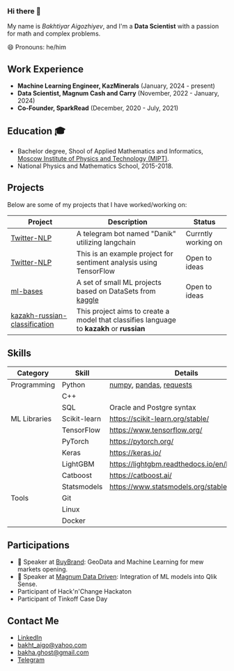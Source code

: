 ### Hi there 👋

My name is *Bakhtiyar Aigozhiyev*, and I'm a **Data Scientist** with a passion for math and complex problems.

😄 Pronouns: he/him

## Work Experience

- **Machine Learning Engineer, KazMinerals** (January, 2024 - present)
- **Data Scientist, Magnum Cash and Carry** (November, 2022 - January, 2024)
- **Co-Founder, SparkRead** (December, 2020 - July, 2021)

## Education 🎓

- Bachelor degree, Shool of Applied Mathematics and Informatics, [Moscow Institute of Physics and Technology (MIPT)](https://mipt.ru/education/departments/fpmi/).
- National Physics and Mathematics School, 2015-2018.

## Projects

Below are some of my projects that I have worked/working on:

| Project | Description | Status |
| --- | --- | --- |
| [Twitter-NLP](https://github.com/AigozhiyevB/danik-bot) | A telegram bot named "Danik" utilizing langchain| Currntly working on |
| [Twitter-NLP](https://github.com/AigozhiyevB/twitter-nlp) | This is an example project for sentiment analysis using TensorFlow| Open to ideas |
| [ml-bases](https://github.com/AigozhiyevB/ml-bases) | A set of small ML projects based on DataSets from [kaggle](https://www.kaggle.com) | Open to ideas|
| [kazakh-russian-classification](https://github.com/AigozhiyevB/kazakh-russian-classification) | This project aims to create a model that classifies language to **kazakh** or **russian** 

## Skills
| Category | Skill | Details |
| --- | --- | --- |
| Programming | Python | [numpy](https://numpy.org/), [pandas](https://pandas.pydata.org/), [requests](https://docs.python-requests.org/en/master/) |
| | C++ | |
| | SQL | Oracle and Postgre syntax |
| ML Libraries | Scikit-learn | https://scikit-learn.org/stable/ |
| | TensorFlow | https://www.tensorflow.org/ |
| | PyTorch | https://pytorch.org/ |
| | Keras | https://keras.io/ |
| | LightGBM | https://lightgbm.readthedocs.io/en/latest/ |
| | Catboost | https://catboost.ai/ |
| | Statsmodels | https://www.statsmodels.org/stable/index.html |
| Tools | Git | |
| | Linux | |
| | Docker | |

## Participations
- 🎤 Speaker at [BuyBrand](https://buybrandexpo.kz/): GeoData and Machine Learning for mew markets opening.
- 🎤 Speaker at [Magnum Data Driven](https://magnumdatadriven.kz/): Integration of ML models into Qlik Sense.
- Participant of Hack'n'Change Hackaton
- Participant of Tinkoff Case Day

## Contact Me
- [LinkedIn](https://www.linkedin.com/in/bakhtiyar-aigozhiyev-b479a8259?trk=contact-info)
- [bakht_aigo@yahoo.com](mailto:bakht_aigo@yahoo.com?subject=Github)
- [bakha.ghost@gmail.com](mailto:bakha.ghost@gmail.com?subject=Github)
- [Telegram](https://t.me/@bakht_aigo)

<!--
**AigozhiyevB/aigozhiyevb** is a ✨ _special_ ✨ repository because its `README.md` (this file) appears on your GitHub profile.

Here are some ideas to get you started:

- 🔭 I’m currently working on ...
- 🌱 I’m currently learning ...
- 👯 I’m looking to collaborate on ...
- 🤔 I’m looking for help with ...
- 💬 Ask me about ...
- 📫 How to reach me: ...
- 😄 Pronouns: ...
- ⚡ Fun fact: ...
-->
